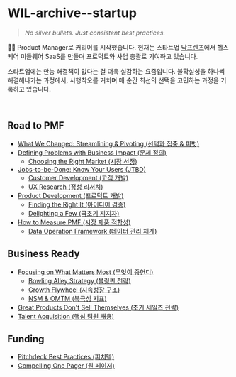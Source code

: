 # WIL-archive--startup
> _No silver bullets. Just consistent best practices._

👋🏻 Product Manager로 커리어를 시작했습니다. 현재는 스타트업 [닥프렌즈](https://doctalk.co.kr/)에서 헬스케어 미들웨어 SaaS를 만들며 프로덕트와 사업 총괄로 기여하고 있습니다.

스타트업에는 만능 해결책이 없다는 걸 더욱 실감하는 요즘입니다. 불확실성을 하나씩 해결해나가는 과정에서, 시행착오를 거치며 매 순간 최선의 선택을 고민하는 과정을 기록하고 있습니다.

<br>



## Road to PMF

- [What We Changed: Streamlining & Pivoting (선택과 집중 & 피벗)](https://github.com/jacenam/WIL-archive--startup/blob/main/road-to-pmf/what-we-changed.md) 
- [Defining Problems with Business Impact (문제 정의)](https://github.com/jacenam/WIL-archive--startup/blob/main/road-to-pmf/defining-problems-with-business-impact.md)
    - [Choosing the Right Market (시장 선정)](https://github.com/jacenam/WIL-archive--startup/blob/main/road-to-pmf/choosing-the-right-market.md)
- [Jobs-to-be-Done: Know Your Users (JTBD)](https://github.com/jacenam/WIL-archive--startup/blob/main/road-to-pmf/jtbd-know-your-users.md)
    - [Customer Development (고객 개발)](https://github.com/jacenam/WIL-archive--startup/blob/main/road-to-pmf/customer-development.md)
    - [UX Research (정성 리서치)](https://github.com/jacenam/WIL-archive--startup/blob/main/road-to-pmf/ux-research.md)
- [Product Development (프로덕트 개발)](https://github.com/jacenam/WIL-archive--startup/blob/main/road-to-pmf/product-development.md)
    - [Finding the Right It (아이디어 검증)](https://github.com/jacenam/WIL-archive--startup/blob/main/road-to-pmf/finding-the-right-it.md)
    - [Delighting a Few (극초기 지지자)](https://github.com/jacenam/WIL-archive--startup/blob/main/road-to-pmf/delighting-a-few.md)
- [How to Measure PMF (시장 제품 적합성)](https://github.com/jacenam/WIL-archive--startup/blob/main/road-to-pmf/how-to-measure-pmf.md)
    - [Data Operation Framework (데이터 관리 체계)](https://github.com/jacenam/WIL-archive--startup/blob/main/road-to-pmf/data-operation-framework.md)

## Business Ready

- [Focusing on What Matters Most (무엇이 중헌디)](https://github.com/jacenam/WIL-archive--startup/blob/main/business-ready/focusing-on-what-matters-most.md)
    - [Bowling Alley Strategy (볼링핀 전략)](https://github.com/jacenam/WIL-archive--startup/blob/main/funding/pitchdeck-best-practices.md)
    - [Growth Flywheel (지속성장 구조)](https://github.com/jacenam/WIL-archive--startup/blob/main/business-ready/growth-flywheel.md)
    - [NSM & OMTM (북극성 지표)](https://github.com/jacenam/WIL-archive--startup/blob/main/business-ready/nsm-omtm.md)
- [Great Products Don't Sell Themselves (초기 세일즈 전략)](https://github.com/jacenam/WIL-archive--startup/blob/main/business-ready/great-products-don't-sell-themselves.md)
- [Talent Acquisition (핵심 팀원 채용)](https://github.com/jacenam/WIL-archive--startup/blob/main/business-ready/talent-acquisition.md)

## Funding

- [Pitchdeck Best Practices (피치덱)](https://github.com/jacenam/WIL-archive--startup/blob/main/funding/pitchdeck-best-practices.md)
- [Compelling One Pager (원 페이저)](https://github.com/jacenam/WIL-archive--startup/blob/main/funding/compelling-one-pager.md)
